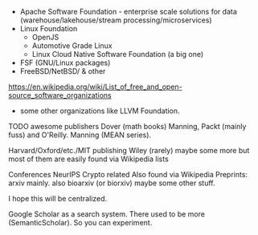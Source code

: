 - Apache Software Foundation - enterprise scale solutions for data (warehouse/lakehouse/stream processing/microservices)
- Linux Foundation
  - OpenJS
  - Automotive Grade Linux
  - Linux Cloud Native Software Foundation (a big one)
- FSF (GNU/Linux packages)
- FreeBSD/NetBSD/ & other

https://en.wikipedia.org/wiki/List_of_free_and_open-source_software_organizations

+ some other organizations like LLVM Foundation. 

TODO 
awesome publishers 
Dover (math books)
Manning, Packt (mainly fuss) and O'Reilly. 
Manning (MEAN series).

Harvard/Oxford/etc./MIT publishing
Wiley (rarely)
maybe some more but most of them are easily found via Wikipedia lists

Conferences
NeurIPS
Crypto related 
Also found via Wikipedia
Preprints: 
arxiv mainly. also bioarxiv (or biorxiv)
maybe some other stuff.

I hope this will be centralized. 

Google Scholar as a search system. There used to be more (SemanticScholar). So you can experiment.
